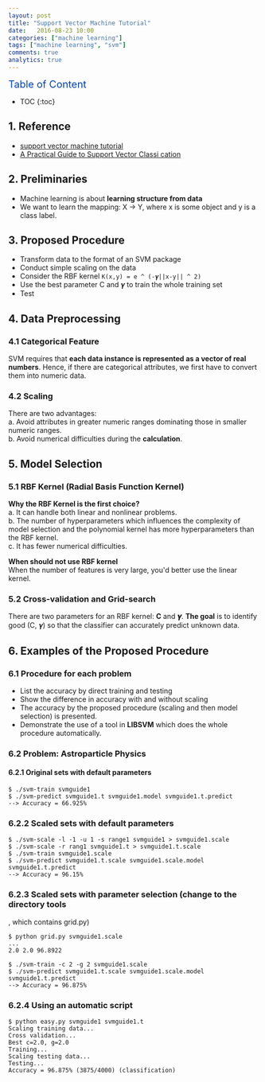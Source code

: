 ```yaml
---
layout: post
title: "Support Vector Machine Tutorial"
date:   2016-08-23 10:00
categories: ["machine learning"]
tags: ["machine learning", "svm"]
comments: true
analytics: true
---
```


<span/>

<span style="color: #0645ad; font-size:20px">Table of Content<span/>

  * TOC
  {:toc}

## 1. Reference

* [support vector machine tutorial](http://www.cs.columbia.edu/~kathy/cs4701/documents/jason_svm_tutorial.pdf)
* [A Practical Guide to Support Vector Classi cation](http://www.csie.ntu.edu.tw/~cjlin/papers/guide/guide.pdf)

## 2. Preliminaries

* Machine learning is about **learning structure from data**
* We want to learn the mapping: X -> Y, where x is some object and y is a class
  label.

## 3. Proposed Procedure

* Transform data to the format of an SVM package
* Conduct simple scaling on the data
* Consider the RBF kernel `K(x,y) = e ^ (-𝜸||x-y|| ^ 2)`
* Use the best parameter C and 𝜸 to train the whole training set
* Test

## 4. Data Preprocessing

### 4.1 Categorical Feature

  SVM requires that **each data instance is represented as a vector of real
  numbers**. Hence, if there are categorical attributes, we first have to
  convert them into numeric data.

### 4.2 Scaling

  There are two advantages:    
  a. Avoid attributes in greater numeric ranges dominating those in smaller
  numeric ranges.    
  b. Avoid numerical difficulties during the **calculation**.

## 5. Model Selection

### 5.1 RBF Kernel (Radial Basis Function Kernel)

  **Why the RBF Kernel is the first choice?**    
  a. It can handle both linear and nonlinear problems.    
  b. The number of hyperparameters which influences the complexity of model
  selection and the polynomial kernel has more hyperparameters than the RBF
  kernel.    
  c. It has fewer numerical difficulties.

  **When should not use RBF kernel**    
  When the number of features is very large, you'd better use the linear kernel.

### 5.2 Cross-validation and Grid-search

  There are two parameters for an RBF kernel: **C** and **𝜸**. **The goal** is
  to identify good (C, 𝜸) so that the classifier can accurately predict unknown
  data.

## 6. Examples of the Proposed Procedure

### 6.1 Procedure for each problem

* List the accuracy by direct training and testing
* Show the difference in accuracy with and without scaling
* The accuracy by the proposed procedure (scaling and then model selection) is
presented.
* Demonstrate the use of a tool in **LIBSVM** which does the whole procedure
automatically.

### 6.2 Problem: Astroparticle Physics

#### 6.2.1 Original sets with default parameters
```
$ ./svm-train svmguide1
$ ./svm-predict svmguide1.t svmguide1.model svmguide1.t.predict
--> Accuracy = 66.925%
```

### 6.2.2 Scaled sets with default parameters
```
$ ./svm-scale -l -1 -u 1 -s range1 svmguide1 > svmguide1.scale
$ ./svm-scale -r rang1 svmguide1.t > svmguide1.t.scale
$ ./svm-train svmguide1.scale
$ ./svm-predict svmguide1.t.scale svmguide1.scale.model svmguide1.t.predict
--> Accuracy = 96.15%
```

### 6.2.3 Scaled sets with parameter selection (change to the directory tools
, which contains grid.py)
```
$ python grid.py svmguide1.scale
...
2.0 2.0 96.8922

$ ./svm-train -c 2 -g 2 svmguide1.scale
$ ./svm-predict svmguide1.t.scale svmguide1.scale.model svmguide1.t.predict
--> Accuracy = 96.875%
```

### 6.2.4 Using an automatic script
```
$ python easy.py svmguide1 svmguide1.t
Scaling training data...
Cross validation...
Best c=2.0, g=2.0
Training...
Scaling testing data...
Testing...
Accuracy = 96.875% (3875/4000) (classification)
```
